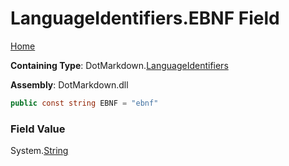 <a name="_top"></a>

# LanguageIdentifiers\.EBNF Field

[Home](../../../README.md#_top)

**Containing Type**: DotMarkdown\.[LanguageIdentifiers](../README.md#_top)

**Assembly**: DotMarkdown\.dll

```csharp
public const string EBNF = "ebnf"
```

### Field Value

System\.[String](https://docs.microsoft.com/en-us/dotnet/api/system.string)